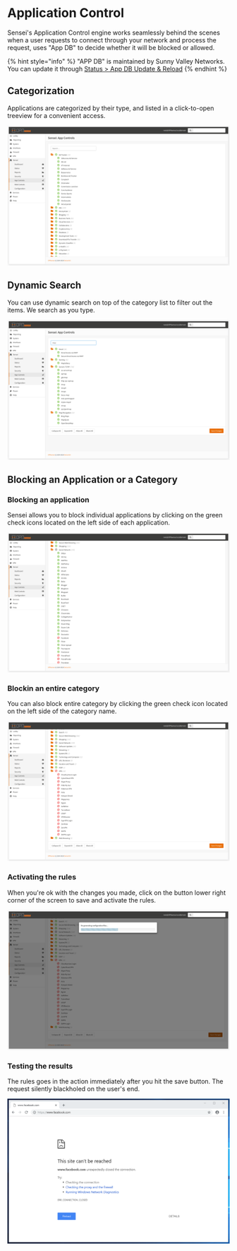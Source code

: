 # Application Control

Sensei's Application Control engine works seamlessly behind the scenes when a user requests to connect through your network and process the request, uses "App DB" to decide whether it will be blocked or allowed.

{% hint style="info" %}
"APP DB" is maintained by Sunny Valley Networks. You can update it through [Status &gt; App DB Update & Reload](status.md#app-db-update-and-reload)
{% endhint %}

## Categorization

Applications are categorized by their type, and listed in a click-to-open treeview for a convenient access. 

![App Control settings](../.gitbook/assets/sensei-m5-app-controls-1.png)

## Dynamic Search

You can use dynamic search on top of the category list to filter out the items. We search as you type.

![Dynamic search helps you to filter](../.gitbook/assets/sensei-m5-app-controls-1-search.png)

## Blocking an Application or a Category

### Blocking an application 

Sensei allows you to block individual applications by clicking on the green check icons located on the left side of each application.

![Blocking Facebook and a couple other social networks](../.gitbook/assets/sensei-m5-app-controls-2.png)

### Blockin an entire category

You can also block entire category by clicking the green check icon located on the left side of the category name.

![](../.gitbook/assets/sensei-m5-app-controls-3.png)

### Activating the rules

When you're ok with the changes you made, click on the button lower right corner of the screen to save and activate the rules.

![Activating the rules](../.gitbook/assets/sensei-m5-app-controls-4.png)

### Testing the results

The rules goes in the action immediately after you hit the save button. The request silently blackholed on the user's end.

![The user&apos;s browser screen when a site is blocked.](../.gitbook/assets/sensei-m5-app-controls-5-facebook.png)





